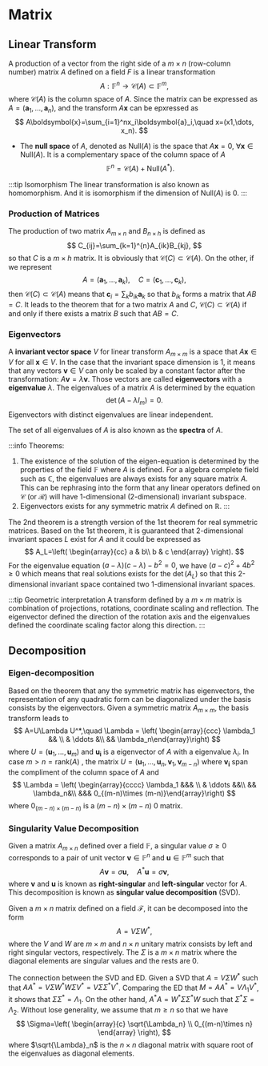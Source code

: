# Matrix

## Linear Transform

A production of a vector from the right side of a $m\times n$ (row-column number) matrix $A$ defined on a field $F$ is a linear transformation
$$
A:\mathbb{F}^n\to \mathcal{C}(A)\subset\mathbb{F}^m,
$$
where $\mathcal{C}(A)$ is the column space of $A$. Since the matrix can be expressed as $A=(\boldsymbol{a}_1,\dots,\boldsymbol{a}_n)$, and the transform $A\boldsymbol{x}$ can be epxressed as
$$
A\boldsymbol{x}=\sum_{i=1}^nx_i\boldsymbol{a}_i,\quad x=(x1,\dots, x_n).
$$


* The **null space** of $A$, denoted as $\text{Null}(A)$ is the space that $A\boldsymbol{x}=0$, $\forall \boldsymbol{x}\in\text{Null}(A)$. It is a complementary space of the column space of $A$
$$
\mathbb{F}^n=\mathcal{C}(A)+\text{Null}(A^*).
$$


:::tip Isomorphism
The linear transformation is also known as homomorphism. And it is isomorphism if the dimension of $\text{Null}(A)$ is 0.
:::

### Production of Matrices

The production of two matrix $A_{m\times n}$ and $B_{n\times h}$ is defined as
$$
C_{ij}=\sum_{k=1}^{n}A_{ik}B_{kj},
$$
so that $C$ is a $m\times h$ matrix. It is obviously that $\mathcal{C}(C)\subset \mathcal{C}(A)$. On the other, if we represent
$$
A=(\boldsymbol{a}_1,\dots,\boldsymbol{a}_k), \quad C=(\boldsymbol{c}_1,\dots,\boldsymbol{c}_k),
$$
then $\mathcal{C}(C)\subset \mathcal{C}(A)$ means that $\boldsymbol{c}_i=\sum_{k}b_{ik}\boldsymbol{a}_k$ so that $b_{ik}$ forms a matrix that $AB=C$. It leads to the theorem that for a two matrix $A$ and $C$, $\mathcal{C}(C)\subset \mathcal{C}(A)$ if and only if there exists a matrix $B$ such that $AB=C$. 

### Eigenvectors
A **invariant vector space** $V$ for linear transform $A_{m\times m}$ is a space that $A\boldsymbol{x}\in V$ for all $\boldsymbol{x}\in V$. In the case that the invariant space dimension is 1, it means that any vectors $\boldsymbol{v}\in V$ can only be scaled by a constant factor after the transformation: $A\boldsymbol{v}=\lambda \boldsymbol{v}$. Those vectors are called **eigenvectors**  with a **eigenvalue** $\lambda$. The eigenvalues of a matrix $A$ is determined by the equation
$$
\det(A-\lambda I_m)=0.
$$
Eigenvectors with distinct eigenvalues are linear independent.

The set of all eigenvalues of $A$ is also known as the **spectra** of $A$. 

:::info Theorems:
1. The existence of the solution of the eigen-equation is determined by the properties of the field $\mathbb{F}$ where $A$ is defined. For a algebra complete field such as $\mathbb{C}$, the eigenvalues are always exists for any square matrix $A$. This can be rephrasing into the form that any linear operators defined on $\mathcal{C}$ (or $\mathcal{R}$) will have 1-dimensional (2-dimensional) invariant subspace.
2. Eigenvectors exists for any symmetric matrix $A$ defined on $\mathbb{R}$.
:::

The 2nd theorem is a strength version of the 1st theorem for real symmetric matrices. Based on the 1st theorem, it is guaranteed that 2-dimensional invariant spaces $L$ exist for $A$ and it could be expressed as
$$
A_L=\left(
\begin{array}{cc}
a & b\\
b & c
\end{array}
\right).
$$
For the eigenvalue equation $(a-\lambda)(c-\lambda)-b^2=0$, we have $(a-c)^2+4b^2\ge 0$ which means that real solutions exists for the $\det(A_L)$ so that this 2-dimensional invariant space contained two 1-dimensional invariant spaces.



:::tip Geometric interpretation
A transform defined by a $m\times m$ matrix is combination of projections, rotations, coordinate scaling and reflection. The eigenvector defined the direction of the rotation axis and the eigenvalues defined the coordinate scaling factor along this direction.
:::

## Decomposition

### Eigen-decomposition

Based on the theorem that any the symmetric matrix has eigenvectors, the representation of any quadratic form can be diagonalized under the basis consists by the eigenvectors. Given a symmetric matrix $A_{m\times m}$, the basis transform leads to 
$$
A=U\Lambda U^*,\quad \Lambda = \left(
\begin{array}{ccc}
\lambda_1 && \\
& \ddots &\\
&& \lambda_n\end{array}\right)
$$
where $U=(\boldsymbol{u}_1,\dots, \boldsymbol{u}_m)$ and $\boldsymbol{u_i}$ is a eigenvector of $A$ with a eigenvalue $\lambda_i$. In case $m>n=\text{rank}(A)$	, the matrix $U=(\boldsymbol{u}_1,\dots, \boldsymbol{u}_n, \boldsymbol{v}_{1}, \boldsymbol{v}_{m-n})$ where $\boldsymbol{v_i}$ span the compliment of the column space of $A$ and
$$
\Lambda = \left(
\begin{array}{cccc}
\lambda_1 &&& \\
& \ddots &&\\
&& \lambda_n&\\
&&& 0_{(m-n)\times (m-n)}\end{array}\right)
$$
where $0_{(m-n)\times (m-n)}$ is a $(m-n)\times (m-n)$ 0 matrix.

### Singularity Value Decomposition

Given a matrix $A_{m\times n}$ defined over a field $\mathbb{F}$, a singular value $\sigma\ge 0$ corresponds to a pair of unit vector $\boldsymbol{v}\in\mathbb{F}^n$ and $\boldsymbol{u}\in\mathbb{F}^m$ such that
$$
A\boldsymbol{v}= \sigma \boldsymbol{u},\quad A^*\boldsymbol{u}=\sigma\boldsymbol{v},
$$
where $\boldsymbol{v}$ and $\boldsymbol{u}$ is known as **right-singular** and **left-singular** vector for $A$. This decomposition is known as **singular value decomposition** (SVD).


Given a $m\times n$ matrix defined on a field $\mathcal{F}$, it can be decomposed into the form
$$
A=V\Sigma W^*,
$$
where the $V$ and $W$ are $m\times m$ and $n\times n$ unitary matrix consists by left and right singular vectors, respectively. The $\Sigma$ is a $m\times n$ matrix where the diagonal elements are singular values and the rests are 0.

The connection between the SVD and ED. Given a SVD that $A=V\Sigma W^*$ such that $AA^*=V\Sigma W^*W\Sigma V^*=V\Sigma\Sigma^*V^*$. Comparing the ED that $M=AA^*=V\Lambda_1 V^*$, it shows that $\Sigma\Sigma^*=\Lambda_1$. On the other hand, $A^*A=W^*\Sigma\Sigma^* W$ such that $\Sigma^*\Sigma=\Lambda_2$. Without lose generality, we assume that $m\ge n$ so that we have
$$
\Sigma=\left(
\begin{array}{c}
\sqrt{\Lambda_n} \\
0_{(m-n)\times n}
\end{array}
\right),
$$ 
where $\sqrt{\Lambda}_n$ is the $n\times n$ diagonal matrix with square root of the eigenvalues as diagonal elements.